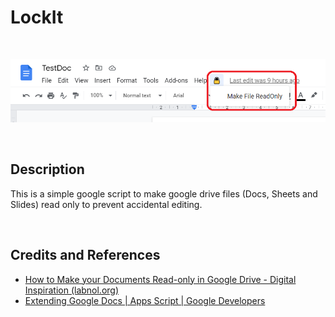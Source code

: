 # LockIt

<br>

![](screenshot.png)

<br>

## Description

This is a simple google script to make google drive files (Docs, Sheets and Slides) read only to prevent accidental editing.

<br>

## Credits and References

- [How to Make your Documents Read-only in Google Drive - Digital Inspiration (labnol.org)](https://www.labnol.org/code/read-only-google-drive-file-201011)
- [Extending Google Docs  | Apps Script  | Google Developers](https://developers.google.com/apps-script/guides/docs)